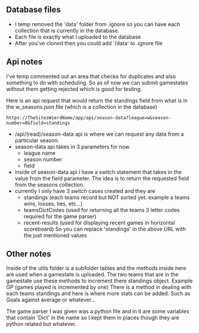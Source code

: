 ## Database files

- I temp removed the 'data' folder from .ignore so you can have each collection that is currently in the database.
- Each file is exactly what I uploaded to the database
- After you've cloned then you could add '/data' to .ignore file

## Api notes

I've temp commented out an area that checks for duplicates and also something to do with scheduling. So as of now we can submit gamestates without them getting rejected which is good for testing.

Here is an api request that would return the standings field from what is in the w_seasons.json file (which is a collection in the database)

```
https://TheSitesWierdName/app/api/season-data?league=w&season-number=8&field=standings
```

- /api/(read)/season-data api is where we can request any data from a particular season.
- season-data api takes in 3 parameters for now.
  - league name
  - season number
  - field
- inside of season-data api I have a switch statement that takes in the value from the field parameter. The idea is to return the requested field from the seasons collection.
- currently I only have 3 switch cases created and they are
  - standings (each teams record but NOT sorted yet. example a teams wins, losses, ties, etc...)
  - teamsDictCodes (used for returning all the teams 3 letter codes required for the game parser)
  - recent-results (used for displaying recent games in horizontal scoreboard)
    So you can replace 'standings' in the above URL with the just mentioned values

## Other notes

Inside of the utils folder is a subfolder tables and the methods inside here are used when a gamestate is uploaded. The two teams that are in the gamestate use these methods to increment there standings object. Example GP (games played is incremented by one) There is a method in dealing with each teams standings and here is where more stats can be added. Such as Goals against average or whatever...

The game parser I was given was a python file and in it are some variables that contain 'Dict' in the name so I kept them in places though they are python related but whatever.
